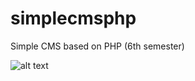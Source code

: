 # simplecmsphp
Simple CMS based on PHP (6th semester)

![alt text](https://i.imgur.com/vkJOgFL.png)
